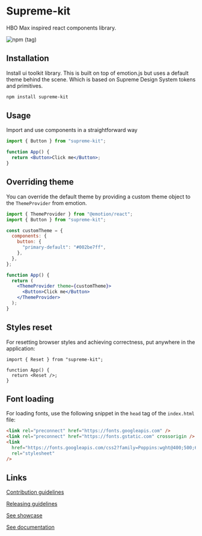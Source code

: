 # Supreme-kit

HBO Max inspired react components library.

![npm (tag)](https://img.shields.io/npm/v/supreme-kit/latest)

## Installation

Install ui toolkit library.
This is built on top of emotion.js but uses a default theme behind the scene.
Which is based on Supreme Design System tokens and primitives.

```bash
npm install supreme-kit
```

## Usage

Import and use components in a straightforward way

```jsx
import { Button } from "supreme-kit";

function App() {
  return <Button>Click me</Button>;
}
```

## Overriding theme

You can override the default theme by providing a custom theme object to the `ThemeProvider` from emotion.

```jsx
import { ThemeProvider } from "@emotion/react";
import { Button } from "supreme-kit";

const customTheme = {
  components: {
    button: {
      "primary-default": "#002be7ff",
    },
  },
};

function App() {
  return (
    <ThemeProvider theme={customTheme}>
      <Button>Click me</Button>
    </ThemeProvider>
  );
}
```

## Styles reset

For resetting browser styles and achieving correctness, put anywhere in the application:

```tsx
import { Reset } from "supreme-kit";

function App() {
  return <Reset />;
}
```

## Font loading

For loading fonts, use the following snippet in the `head` tag of the `index.html` file:

```html
<link rel="preconnect" href="https://fonts.googleapis.com" />
<link rel="preconnect" href="https://fonts.gstatic.com" crossorigin />
<link
  href="https://fonts.googleapis.com/css2?family=Poppins:wght@400;500;600&display=swap"
  rel="stylesheet"
/>
```

## Links

[Contribution guidelines](./doc/Contributing.md)

[Releasing guidelines](./doc/Releasing.md)

[See showcase](https://supreme-kit-showcase.pages.dev/)

[See documentation](https://supreme-kit.pages.dev/?path=/docs/introduction--docs)
